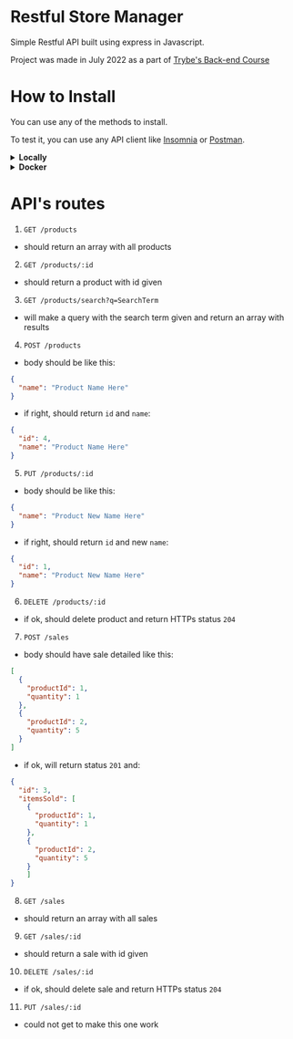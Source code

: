 # Restful Store Manager
Simple Restful API built using express in Javascript.

Project was made in July 2022 as a part of [Trybe's Back-end Course](https://www.betrybe.com/)

# How to Install
You can use any of the methods to install.

To test it, you can use any API client like [Insomnia](https://insomnia.rest/) or [Postman](https://www.postman.com/).
<details>
  <summary><strong>Locally</strong></summary>

  1. `npm install`
  2. create a `.env` file based on `.env.example`
  3. `npm run migration` &rarr; to create database
  4. `npm run seed` &rarr; to seed database
  5. `npm start`
</details>
<details>
  <summary><strong>Docker</strong></summary>

  1. `docker-compose up -d` &rarr; to install container
  2. `docker exec -it talker_manager bash` &rarr; to enter container
  3. `npm install`
  4. `npm run migration` &rarr; to create database
  5. `npm run seed` &rarr; to seed database
  6. `npm start`
</details>

# API's routes
1. `GET /products`
  - should return an array with all products
2. `GET /products/:id`
  - should return a product with id given
3. `GET /products/search?q=SearchTerm`
  - will make a query with the search term given and return an array with results
4. `POST /products`
  - body should be like this:
  ```json
  {
    "name": "Product Name Here"
  }
  ```
  - if right, should return `id` and `name`:
  ```json
  {
    "id": 4,
    "name": "Product Name Here"
  }
  ```
5. `PUT /products/:id`
  - body should be like this:
  ```json
  {
    "name": "Product New Name Here"
  }
  ```
  - if right, should return `id` and new `name`:
  ```json
  {
    "id": 1,
    "name": "Product New Name Here"
  }
  ```
6. `DELETE /products/:id`
  - if ok, should delete product and return HTTPs status `204`

7. `POST /sales`
  - body should have sale detailed like this:
  ```json
  [
    {
      "productId": 1,
      "quantity": 1
    },
    {
      "productId": 2,
      "quantity": 5
    }
  ]
  ```
  - if ok, will return status `201` and:
  ```json
  {
    "id": 3,
    "itemsSold": [
      {
        "productId": 1,
        "quantity": 1
      },
      {
        "productId": 2,
        "quantity": 5
      }
	  ]
  }
  ```
8. `GET /sales`
  - should return an array with all sales
9. `GET /sales/:id`
  - should return a sale with id given
10. `DELETE /sales/:id`
  - if ok, should delete sale and return HTTPs status `204`
11. `PUT /sales/:id`
  - could not get to make this one work